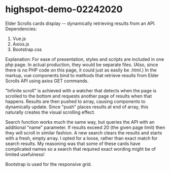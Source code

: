 # highspot-demo-02242020
Elder Scrolls cards display -- dynamically retrieving results from an API.
Dependencies:
1. Vue.js 
2. Axios.js 
3. Bootstrap.css

Explanation: 
For ease of presentation, styles and scripts are included in one php page. In actual production, they would be separate files. (Also, since there is no PHP code on this page, it could just as easily be .html.) In the markup, vue components bind to methods that retrieve results from Elder Scrolls API using axios GET commands. 

"Infinite scroll" is achieved with a watcher that detects when the page is scrolled to the bottom and requests another page of results when that happens. Results are then pushed to array, causing components to dynamically update. Since "push" places results at end of array, this naturally creates the visual scrolling effect.

Search function works much the same way, but queries the API with an additional "name" parameter. If results exceed 20 (the given page limit) then they will scroll in similar fashion. A new search clears the results and starts with a fresh, empty array. I opted for a loose, rather than exact match for search results. My reasoning was that some of these cards have complicated names so a search that required exact wording might be of limited usefulness!

Bootstrap is used for the responsive grid.


